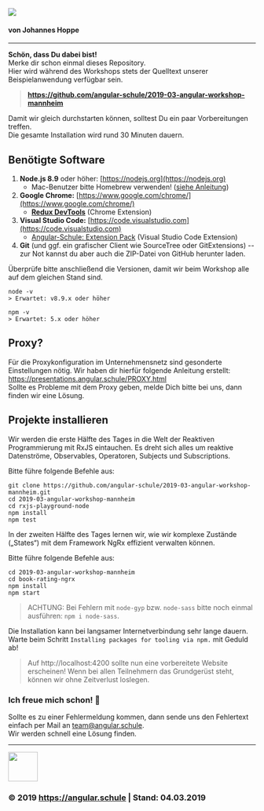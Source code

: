<img src="http://assets.angular.schule/logo-angular-workshop-ng7.png">

#### **von Johannes Hoppe**

<hr>

**Schön, dass Du dabei bist!**  
Merke dir schon einmal dieses Repository.  
Hier wird während des Workshops stets der Quelltext unserer Beispielanwendung verfügbar sein.
> **https://github.com/angular-schule/2019-03-angular-workshop-mannheim**

Damit wir gleich durchstarten können, solltest Du ein paar Vorbereitungen treffen.  
Die gesamte Installation wird rund 30 Minuten dauern. 

## Benötigte Software

1. **Node.js 8.9** oder höher: [https://nodejs.org](https://nodejs.org)
   + Mac-Benutzer bitte Homebrew verwenden! ([siehe Anleitung](https://presentations.angular.schule/HOMEBREW_NODE))
2. **Google Chrome:** [https://www.google.com/chrome/](https://www.google.com/chrome/)
   + **[Redux DevTools](https://chrome.google.com/webstore/detail/redux-devtools/lmhkpmbekcpmknklioeibfkpmmfibljd)** (Chrome Extension)
4. **Visual Studio Code:** [https://code.visualstudio.com](https://code.visualstudio.com)
   + [Angular-Schule: Extension Pack](https://marketplace.visualstudio.com/items?itemName=angular-schule.angular-schule-extension-pack)  (Visual Studio Code Extension)
5. **Git** (und ggf. ein grafischer Client wie SourceTree oder GitExtensions) -- zur Not kannst du aber auch die ZIP-Datei von GitHub herunter laden.

Überprüfe bitte anschließend die Versionen, damit wir beim Workshop alle auf dem gleichen Stand sind.

```
node -v
> Erwartet: v8.9.x oder höher

npm -v
> Erwartet: 5.x oder höher
```


## Proxy?

Für die Proxykonfiguration im Unternehmensnetz sind gesonderte Einstellungen nötig.
Wir haben dir hierfür folgende Anleitung erstellt:
https://presentations.angular.schule/PROXY.html  
Sollte es Probleme mit dem Proxy geben, melde Dich bitte bei uns, dann finden wir eine Lösung.


## Projekte installieren

Wir werden die erste Hälfte des Tages in die Welt der Reaktiven Programmierung mit RxJS eintauchen. Es dreht sich alles um reaktive Datenströme, Observables, Operatoren, Subjects und Subscriptions. 


Bitte führe folgende Befehle aus:

```
git clone https://github.com/angular-schule/2019-03-angular-workshop-mannheim.git
cd 2019-03-angular-workshop-mannheim
cd rxjs-playground-node
npm install
npm test
```

In der zweiten Hälfte des Tages lernen wir, wie wir komplexe Zustände („States“) mit dem Framework NgRx effizient verwalten können.

Bitte führe folgende Befehle aus:

```
cd 2019-03-angular-workshop-mannheim
cd book-rating-ngrx
npm install
npm start
```

> ACHTUNG: Bei Fehlern mit `node-gyp` bzw. `node-sass` bitte noch einmal ausführen: `npm i node-sass`.

Die Installation kann bei langsamer Internetverbindung sehr lange dauern.
Warte beim Schritt `Installing packages for tooling via npm.` mit Geduld ab!


> Auf http://localhost:4200 sollte nun eine vorbereitete Website erscheinen!
Wenn bei allen Teilnehmern das Grundgerüst steht, können wir ohne Zeitverlust loslegen.



### Ich freue mich schon! 🙂


Sollte es zu einer Fehlermeldung kommen, dann sende uns den Fehlertext einfach per Mail an [team@angular.schule](mailto:team@angular.schule).  
Wir werden schnell eine Lösung finden.


<hr>

<img src="http://assets.angular.schule/logo-angular-schule.png" height="60">

### &copy; 2019 https://angular.schule | Stand: 04.03.2019



